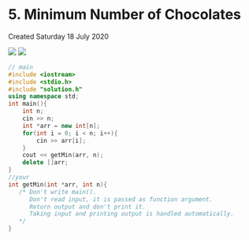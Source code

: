 # 5. Minimum Number of Chocolates
Created Saturday 18 July 2020

![](/assets/5._Minimum_Number_of_Chocolates_-_80-image-1.png)
![](/assets/5._Minimum_Number_of_Chocolates_-_80-image-2.png)

```cpp
// main
#include <iostream>
#include <stdio.h>
#include "solution.h"
using namespace std;
int main(){
    int n;
    cin >> n;
    int *arr = new int[n];
    for(int i = 0; i < n; i++){
        cin >> arr[i];
    }
    cout << getMin(arr, n);
    delete []arr;
}
//your
int getMin(int *arr, int n){
   /* Don't write main().
      Don't read input, it is passed as function argument.
      Return output and don't print it.
      Taking input and printing output is handled automatically.
   */
}
```
